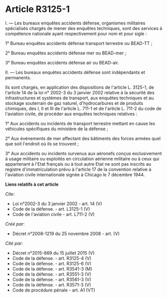 # Article R3125-1

I. ― Les bureaux enquêtes accidents défense, organismes militaires spécialisés chargés de mener des enquêtes techniques, sont
des services à compétence nationale ayant respectivement pour nom et pour sigle : 

1° Bureau enquêtes accidents défense transport terrestre ou BEAD-TT ; 

2° Bureau enquêtes accidents défense mer ou BEAD-mer ; 

3° Bureau enquêtes accidents défense air ou BEAD-air. 

II. ― Les bureaux enquêtes accidents défense sont indépendants et permanents. 

Ils sont chargés, en application des dispositions de l'article L. 3125-1, de l'article 14 de la loi n° 2002-3 du 3 janvier
2002 relative à la sécurité des infrastructures et systèmes de transport, aux enquêtes techniques et au stockage souterrain
de gaz naturel, d'hydrocarbures et de produits chimiques, des I, II et III de l'article L. 711-1 et de l'article L. 711-2 du
code de l'aviation civile, de procéder aux enquêtes techniques relatives : 

1° Aux accidents ou incidents de transport terrestre mettant en cause les véhicules spécifiques du ministère de la défense ; 

2° Aux événements de mer affectant des bâtiments des forces armées quel que soit l'endroit où ils se trouvent ; 

3° Aux accidents ou incidents survenus aux aéronefs conçus exclusivement à usage militaire ou exploités en circulation
aérienne militaire ou à ceux qui appartenant à l'Etat français ou à tout autre Etat ne sont pas inscrits au registre
d'immatriculation prévu à l'article 17 de la convention relative à l'aviation civile internationale signée à Chicago le 7
décembre 1944.

**Liens relatifs à cet article**

_Cite_:

  - Loi n°2002-3 du 3 janvier 2002 - art. 14 (V)
  - Code de la défense. - art. L3125-1 (V)
  - Code de l'aviation civile - art. L711-2 (V)

_Créé par_:

  - Décret n°2008-1219 du 25 novembre 2008 - art. (V)

_Cité par_:

  - Décret n°2015-869 du 15 juillet 2015 (V)
  - Code de la défense. - art. R3125-4 (V)
  - Code de la défense. - art. R3125-6 (V)
  - Code de la défense. - art. R3541-3 (M)
  - Code de la défense. - art. R3551-3 (V)
  - Code de la défense. - art. R3561-3 (V)
  - Code de la défense. - art. R3571-3 (V)
  - Code de procédure pénale - art. A1 (VT)
